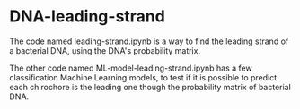 # DNA-leading-strand
The code named leading-strand.ipynb is a way to find the leading strand of a bacterial DNA, using the DNA's probability matrix. 

The other code named ML-model-leading-strand.ipynb has a few classification Machine Learning models, to test if it is possible to predict each chirochore is the leading one though the probability matrix of bacterial DNA.
